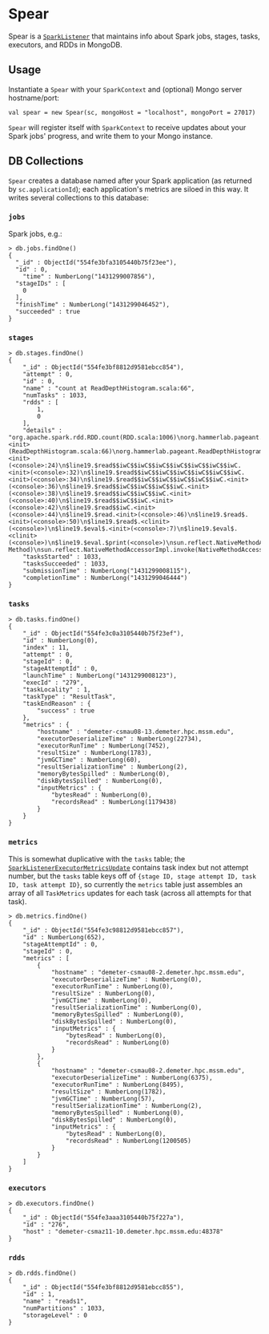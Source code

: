 # Spear
Spear is a [`SparkListener`](https://github.com/apache/spark/blob/v1.3.1/core/src/main/scala/org/apache/spark/scheduler/SparkListener.scala) that maintains info about Spark jobs, stages, tasks, executors, and RDDs in MongoDB.

## Usage
Instantiate a `Spear` with your `SparkContext` and (optional) Mongo server hostname/port:

```
val spear = new Spear(sc, mongoHost = "localhost", mongoPort = 27017)
```

`Spear` will register itself with `SparkContext` to receive updates about your Spark jobs' progress, and write them to your Mongo instance.

## DB Collections

`Spear` creates a database named after your Spark application (as returned by `sc.applicationId`); each application's metrics are siloed in this way. It writes several collections to this database:

### `jobs`
Spark jobs, e.g.:
```
> db.jobs.findOne()
{
  "_id" : ObjectId("554fe3bfa3105440b75f23ee"),
  "id" : 0,
	"time" : NumberLong("1431299007856"),
  "stageIDs" : [
    0
  ],
  "finishTime" : NumberLong("1431299046452"),
  "succeeded" : true
}
```

### `stages`
```
> db.stages.findOne()
{
	"_id" : ObjectId("554fe3bf8812d9581ebcc854"),
	"attempt" : 0,
	"id" : 0,
	"name" : "count at ReadDepthHistogram.scala:66",
	"numTasks" : 1033,
	"rdds" : [
		1,
		0
	],
	"details" : "org.apache.spark.rdd.RDD.count(RDD.scala:1006)\norg.hammerlab.pageant.ReadDepthHistogram$Histogram2.<init>(ReadDepthHistogram.scala:66)\norg.hammerlab.pageant.ReadDepthHistogram$.run2(ReadDepthHistogram.scala:198)\n$line19.$read$$iwC$$iwC$$iwC$$iwC$$iwC$$iwC$$iwC$$iwC.<init>(<console>:24)\n$line19.$read$$iwC$$iwC$$iwC$$iwC$$iwC$$iwC$$iwC.<init>(<console>:32)\n$line19.$read$$iwC$$iwC$$iwC$$iwC$$iwC$$iwC.<init>(<console>:34)\n$line19.$read$$iwC$$iwC$$iwC$$iwC$$iwC.<init>(<console>:36)\n$line19.$read$$iwC$$iwC$$iwC$$iwC.<init>(<console>:38)\n$line19.$read$$iwC$$iwC$$iwC.<init>(<console>:40)\n$line19.$read$$iwC$$iwC.<init>(<console>:42)\n$line19.$read$$iwC.<init>(<console>:44)\n$line19.$read.<init>(<console>:46)\n$line19.$read$.<init>(<console>:50)\n$line19.$read$.<clinit>(<console>)\n$line19.$eval$.<init>(<console>:7)\n$line19.$eval$.<clinit>(<console>)\n$line19.$eval.$print(<console>)\nsun.reflect.NativeMethodAccessorImpl.invoke0(Native Method)\nsun.reflect.NativeMethodAccessorImpl.invoke(NativeMethodAccessorImpl.java:62)\nsun.reflect.DelegatingMethodAccessorImpl.invoke(DelegatingMethodAccessorImpl.java:43)",
	"tasksStarted" : 1033,
	"tasksSucceeded" : 1033,
	"submissionTime" : NumberLong("1431299008115"),
	"completionTime" : NumberLong("1431299046444")
}
```

### `tasks`
```
> db.tasks.findOne()
{
	"_id" : ObjectId("554fe3c0a3105440b75f23ef"),
	"id" : NumberLong(0),
	"index" : 11,
	"attempt" : 0,
	"stageId" : 0,
	"stageAttemptId" : 0,
	"launchTime" : NumberLong("1431299008123"),
	"execId" : "279",
	"taskLocality" : 1,
	"taskType" : "ResultTask",
	"taskEndReason" : {
		"success" : true
	},
	"metrics" : {
		"hostname" : "demeter-csmau08-13.demeter.hpc.mssm.edu",
		"executorDeserializeTime" : NumberLong(22734),
		"executorRunTime" : NumberLong(7452),
		"resultSize" : NumberLong(1783),
		"jvmGCTime" : NumberLong(60),
		"resultSerializationTime" : NumberLong(2),
		"memoryBytesSpilled" : NumberLong(0),
		"diskBytesSpilled" : NumberLong(0),
		"inputMetrics" : {
			"bytesRead" : NumberLong(0),
			"recordsRead" : NumberLong(1179438)
		}
	}
}
```
### `metrics`
This is somewhat duplicative with the `tasks` table; the [`SparkListenerExecutorMetricsUpdate`](https://github.com/apache/spark/blob/v1.3.1/core/src/main/scala/org/apache/spark/scheduler/SparkListener.scala#L101-L110) contains task index but not attempt number, but the `tasks` table keys off of `{stage ID, stage attempt ID, task ID, task attempt ID}`, so currently the `metrics` table just assembles an array of all `TaskMetrics` updates for each task (across all attempts for that task).
```
> db.metrics.findOne()
{
	"_id" : ObjectId("554fe3c98812d9581ebcc857"),
	"id" : NumberLong(652),
	"stageAttemptId" : 0,
	"stageId" : 0,
	"metrics" : [
		{
			"hostname" : "demeter-csmau08-2.demeter.hpc.mssm.edu",
			"executorDeserializeTime" : NumberLong(0),
			"executorRunTime" : NumberLong(0),
			"resultSize" : NumberLong(0),
			"jvmGCTime" : NumberLong(0),
			"resultSerializationTime" : NumberLong(0),
			"memoryBytesSpilled" : NumberLong(0),
			"diskBytesSpilled" : NumberLong(0),
			"inputMetrics" : {
				"bytesRead" : NumberLong(0),
				"recordsRead" : NumberLong(0)
			}
		},
		{
			"hostname" : "demeter-csmau08-2.demeter.hpc.mssm.edu",
			"executorDeserializeTime" : NumberLong(6375),
			"executorRunTime" : NumberLong(8495),
			"resultSize" : NumberLong(1782),
			"jvmGCTime" : NumberLong(57),
			"resultSerializationTime" : NumberLong(2),
			"memoryBytesSpilled" : NumberLong(0),
			"diskBytesSpilled" : NumberLong(0),
			"inputMetrics" : {
				"bytesRead" : NumberLong(0),
				"recordsRead" : NumberLong(1200505)
			}
		}
	]
}
```

### `executors`

```
> db.executors.findOne()
{
	"_id" : ObjectId("554fe3aaa3105440b75f227a"),
	"id" : "276",
	"host" : "demeter-csmaz11-10.demeter.hpc.mssm.edu:48378"
}
```

### `rdds`
```
> db.rdds.findOne()
{
	"_id" : ObjectId("554fe3bf8812d9581ebcc855"),
	"id" : 1,
	"name" : "reads1",
	"numPartitions" : 1033,
	"storageLevel" : 0
}
```


